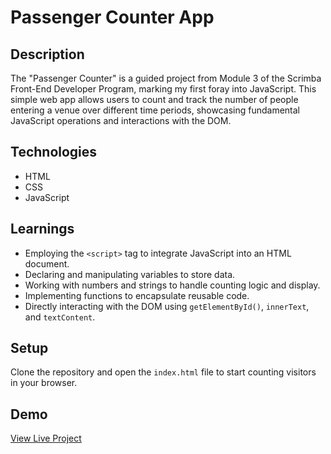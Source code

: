 # Passenger Counter App

## Description
The "Passenger Counter" is a guided project from Module 3 of the Scrimba Front-End Developer Program, marking my first foray into JavaScript. This simple web app allows users to count and track the number of people entering a venue over different time periods, showcasing fundamental JavaScript operations and interactions with the DOM.

## Technologies
- HTML
- CSS
- JavaScript

## Learnings
- Employing the `<script>` tag to integrate JavaScript into an HTML document.
- Declaring and manipulating variables to store data.
- Working with numbers and strings to handle counting logic and display.
- Implementing functions to encapsulate reusable code.
- Directly interacting with the DOM using `getElementById()`, `innerText`, and `textContent`.

## Setup
Clone the repository and open the `index.html` file to start counting visitors in your browser.

## Demo
[View Live Project](#)

